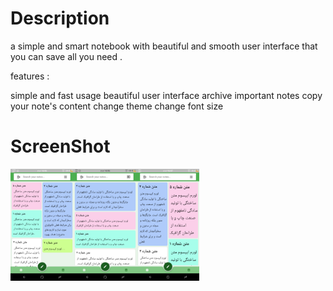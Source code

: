 


# Description 

a simple and smart notebook with beautiful and smooth user interface that you can save all you need .

features :

simple and fast usage
beautiful user interface
archive important notes
copy your note's content
change theme
change font size





# ScreenShot
<img src="https://github.com/hadihmh/notpad-flutter/blob/Hadi/Screen/Screenshot_20190707-160616.png" width="20%"><img src="https://github.com/hadihmh/notpad-flutter/blob/Hadi/Screen/Screenshot_20190707-160636.png" width="20%"><img src="https://github.com/hadihmh/notpad-flutter/blob/Hadi/Screen/Screenshot_20190707-160708.png" width="20%">




